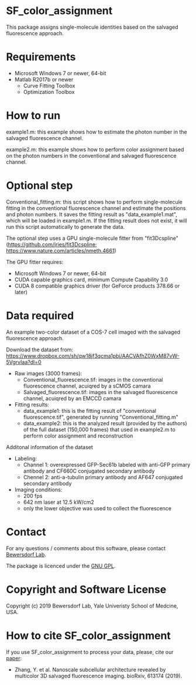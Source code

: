 # SF_color_assignment
This package assigns single-molecule identities based on the salvaged fluorescence approach.

# Requirements
  - Microsoft Windows 7 or newer, 64-bit
  - Matlab R2017b or newer  
    - Curve Fitting Toolbox
    - Optimization Toolbox
  
# How to run
example1.m: this example shows how to estimate the photon number in the salvaged fluorescence channel.

example2.m: this example shows how to perform color assignment based on the photon numbers in the conventional and salvaged fluorescence channel.

# Optional step
Conventional_fitting.m: this script shows how to perform single-molecule fitting in the conventional fluorescence channel and estimate the positions and photon numbers. It saves the fitting result as "data_example1.mat", which will be loaded in example1.m. If the fitting result does not exist, it will run this script automatically to generate the data.

The optional step uses a GPU single-molecule fitter from "fit3Dcspline"(https://github.com/jries/fit3Dcspline; https://www.nature.com/articles/nmeth.4661)

The GPU fitter requires:
  - Microsoft Windows 7 or newer, 64-bit
  - CUDA capable graphics card, minimum Compute Capability 3.0
  - CUDA 8 compatible graphics driver (for GeForce products 378.66 or later)

# Data required
An example two-color dataset of a COS-7 cell imaged with the salvaged fluorescence approach. 

Download the dataset from: https://www.dropbox.com/sh/qw18jf3qcma1pbj/AACVAfhZ0WxM87vW-5VgrvIaa?dl=0
  - Raw images (3000 frames):  
    - Conventional_fluorescence.tif: images in the conventional fluorescence channel, acuiqred by a sCMOS camara
    - Salvaged_fluorescence.tif: images in the salvaged fluorescence channel, acuiqred by an EMCCD camara
  - Fitting results:
    - data_example1: this is the fitting result of "conventional fluorescence.tif", generated by running "Conventional_fitting.m"
    - data_example2: this is the analyzed result (provided by the authors) of the full dataset (150,000 frames) that used in example2.m to perform color assignment and reconstruction 

Additonal information of the dataset
  - Labeling: 
    - Channel 1: overexpressed GFP-Sec61b labeled with anti-GFP primary antibody and CF660C conjugated secondary antibody
    - Chennel 2: anti-a-tubulin primary antibody and AF647 conjugated secondary antibody
  - Imaging conditions: 
    - 200 fps 
    - 642 nm laser at 12.5 kW/cm2 
    - only the lower objective was used to collect the fluorescence

# Contact
For any questions / comments about this software, please contact [Bewersdorf Lab](http://www.bewersdorflab.org/).

The package is licenced under the [GNU GPL](https://www.gnu.org/licenses/). 

# Copyright and Software License
Copyright (c) 2019 Bewersdorf Lab, Yale Univeristy School of Medcine, USA.

# How to cite SF_color_assignment
If you use SF_color_assignment to process your data, please, cite our [paper](https://www.biorxiv.org/content/10.1101/613174v1):
  * Zhang, Y. et al. Nanoscale subcellular architecture revealed by multicolor 3D salvaged fluorescence imaging. bioRxiv, 613174 (2019).
 
